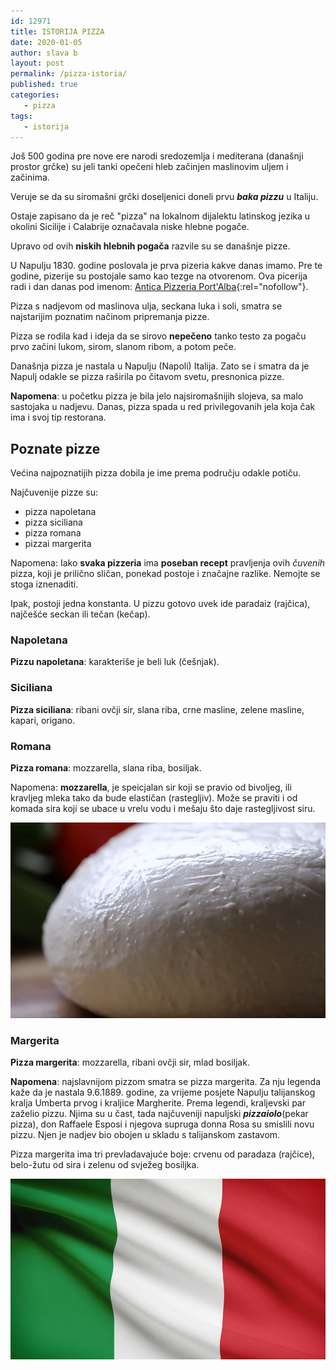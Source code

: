 ```yaml
---
id: 12971
title: ISTORIJA PIZZA
date: 2020-01-05
author: slava b
layout: post
permalink: /pizza-istoria/
published: true
categories:
   - pizza
tags:
   - istorija
---
```


Još 500 godina pre nove ere narodi sredozemlja i mediterana (današnji prostor grčke) su jeli tanki opečeni hleb začinjen maslinovim uljem i začinima.

Veruje se da su siromašni grčki doseljenici doneli prvu **_baka pizzu_** u Italiju.

Ostaje zapisano da je reč "pizza" na lokalnom dijalektu latinskog jezika u okolini Sicilije i Calabrije označavala niske hlebne pogače.

Upravo od ovih **niskih hlebnih pogača** razvile su se današnje pizze.

U Napulju 1830. godine poslovala je prva pizeria kakve danas imamo. Pre te godine, pizerije su postojale samo kao tezge na otvorenom. Ova picerija radi i dan danas pod imenom: [Antica Pizzeria Port'Alba](https://en.wikipedia.org/wiki/Antica_Pizzeria_Port%27Alba){:rel="nofollow"}.

Pizza s nadjevom od maslinova ulja, seckana luka i soli, smatra se najstarijim poznatim načinom pripremanja pizze.

Pizza se rodila kad i ideja da se sirovo **nepečeno** tanko testo za pogaču prvo začini lukom, sirom, slanom ribom, a potom peče.

Današnja pizza je nastala u Napulju (Napoli) Italija. Zato se i smatra da je Napulj odakle se pizza raširila po čitavom svetu, presnonica pizze.

**Napomena**: u početku pizza je bila jelo najsiromašnijih slojeva, sa malo sastojaka u nadjevu. Danas, pizza spada u red privilegovanih jela koja čak ima i svoj tip restorana.

## Poznate pizze 

Većina najpoznatijih pizza dobila je ime prema području odakle potiču. 

Najčuvenije pizze su:

* pizza napoletana 
* pizza siciliana
* pizza romana
* pizzai margerita

Napomena: Iako **svaka pizzeria** ima **poseban recept** pravljenja ovih _čuvenih_ pizza, koji je prilično sličan, ponekad postoje i značajne razlike. Nemojte se stoga iznenaditi.

Ipak, postoji jedna konstanta. U pizzu gotovo uvek ide paradaiz (rajčica), najčešće seckan ili tečan (kečap).

### Napoletana

**Pizzu napoletana**: karakteriše je beli luk (češnjak).


### Siciliana
**Pizza siciliana**: ribani ovčji sir, slana riba, crne masline, zelene masline, kapari, origano.

### Romana
**Pizza romana**: mozzarella, slana riba, bosiljak.

Napomena:  **mozzarella**, je speicjalan sir koji se pravio od bivoljeg, ili kravljeg mleka tako da bude elastičan (rastegljiv). Može se praviti i od komada sira koji se ubace u vrelu vodu i mešaju što daje rastegljivost siru.

![mozzarella](/wp-content/uploads/2020/02/pizza.mozzarella.jpg)

### Margerita
**Pizza margerita**: mozzarella, ribani ovčji sir,
mlad bosiljak.

**Napomena**: najslavnijom pizzom smatra se pizza margerita. Za nju legenda kaže da je nastala 9.6.1889. godine, za vrijeme posjete Napulju talijanskog kralja Umberta prvog i kraljice Margherite. Prema legendi, kraljevski par zaželio pizzu. Njima su u čast, tada najčuveniji napuljski _**pizzaiolo**_(pekar pizza), don Raffaele Esposi i njegova supruga donna Rosa su smislili novu pizzu. Njen je nadjev bio obojen u skladu s talijanskom zastavom. 

Pizza margerita ima tri prevladavajuće boje: crvenu od paradaza (rajčice), belo-žutu od sira i zelenu od svježeg bosiljka.

![boje](/wp-content/uploads/2020/02/pizza.flag.jpg)

